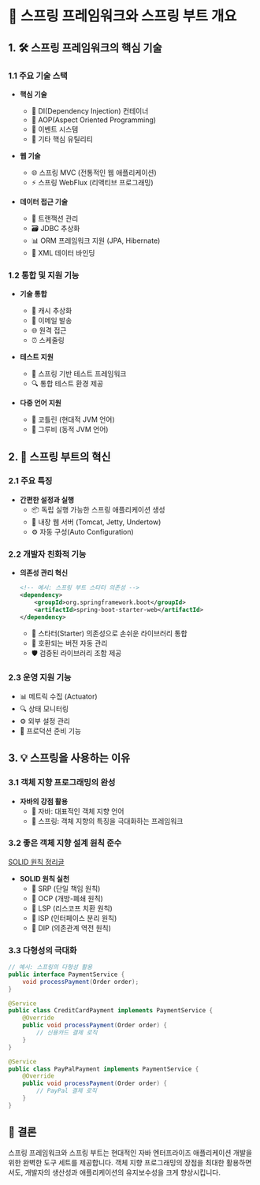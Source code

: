 # 🌱 스프링 프레임워크와 스프링 부트 개요

## 1. 🛠️ 스프링 프레임워크의 핵심 기술

### 1.1 주요 기술 스택
- **핵심 기술** 
  - 🎯 DI(Dependency Injection) 컨테이너
  - 🔄 AOP(Aspect Oriented Programming)
  - 📢 이벤트 시스템
  - 🧰 기타 핵심 유틸리티

- **웹 기술**
  - 🌐 스프링 MVC (전통적인 웹 애플리케이션)
  - ⚡ 스프링 WebFlux (리액티브 프로그래밍)

- **데이터 접근 기술**
  - 💾 트랜잭션 관리
  - 🗃️ JDBC 추상화
  - 📊 ORM 프레임워크 지원 (JPA, Hibernate)
  - 📑 XML 데이터 바인딩

### 1.2 통합 및 지원 기능
- **기술 통합**
  - 🚀 캐시 추상화
  - 📧 이메일 발송
  - 🌐 원격 접근
  - ⏰ 스케줄링

- **테스트 지원**
  - 🧪 스프링 기반 테스트 프레임워크
  - 🔍 통합 테스트 환경 제공

- **다중 언어 지원**
  - 💫 코틀린 (현대적 JVM 언어)
  - 🔧 그루비 (동적 JVM 언어)

## 2. 🚀 스프링 부트의 혁신

### 2.1 주요 특징
- **간편한 설정과 실행**
  - 📦 독립 실행 가능한 스프링 애플리케이션 생성
  - 🔌 내장 웹 서버 (Tomcat, Jetty, Undertow)
  - ⚙️ 자동 구성(Auto Configuration)

### 2.2 개발자 친화적 기능
- **의존성 관리 혁신**
  ```xml
  <!-- 예시: 스프링 부트 스타터 의존성 -->
  <dependency>
      <groupId>org.springframework.boot</groupId>
      <artifactId>spring-boot-starter-web</artifactId>
  </dependency>
  ```
  - 🎯 스타터(Starter) 의존성으로 손쉬운 라이브러리 통합
  - 🔄 호환되는 버전 자동 관리
  - 🛡️ 검증된 라이브러리 조합 제공

### 2.3 운영 지원 기능
- 📊 메트릭 수집 (Actuator)
- 🔍 상태 모니터링
- ⚙️ 외부 설정 관리
- 🚦 프로덕션 준비 기능

## 3. 💡 스프링을 사용하는 이유

### 3.1 객체 지향 프로그래밍의 완성
- **자바의 강점 활용**
  - 🎯 자바: 대표적인 객체 지향 언어
  - 🔄 스프링: 객체 지향의 특징을 극대화하는 프레임워크

### 3.2 좋은 객체 지향 설계 원칙 준수
[SOLID 원칙 정리글](./solid_principles.md)
- **SOLID 원칙 실천**
  - 📌 SRP (단일 책임 원칙)
  - 🔄 OCP (개방-폐쇄 원칙)
  - 🔄 LSP (리스코프 치환 원칙)
  - 🔌 ISP (인터페이스 분리 원칙)
  - 🎯 DIP (의존관계 역전 원칙)

### 3.3 다형성의 극대화
```java
// 예시: 스프링의 다형성 활용
public interface PaymentService {
    void processPayment(Order order);
}

@Service
public class CreditCardPayment implements PaymentService {
    @Override
    public void processPayment(Order order) {
        // 신용카드 결제 로직
    }
}

@Service
public class PayPalPayment implements PaymentService {
    @Override
    public void processPayment(Order order) {
        // PayPal 결제 로직
    }
}
```

## 🎯 결론
스프링 프레임워크와 스프링 부트는 현대적인 자바 엔터프라이즈 애플리케이션 개발을 위한 완벽한 도구 세트를 제공합니다. 객체 지향 프로그래밍의 장점을 최대한 활용하면서도, 개발자의 생산성과 애플리케이션의 유지보수성을 크게 향상시킵니다. 